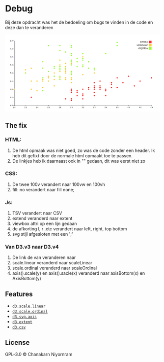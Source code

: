 # Debug
Bij deze opdracht was het de bedoeling om bugs te vinden in de code en deze dan te veranderen

![picture](preview.PNG)

## The fix
### HTML:
1. De html opmaak was niet goed, zo was de code zonder een header. Ik heb dit gefixt door de normale html opmaakt toe te passen.
2. De linkjes heb ik daarnaast ook in "" gedaan, dit was eerst niet zo

### CSS:

1. De twee 100v verandert naar 100vw en 100vh
2. fill: no verandert naar fill none;

### Js:

1. TSV verandert naar CSV
2. extend veranderd naar extent
3. viewbox attri op een lijn gedaan
4. de afkorting l, r .etc verandert  naar left, right, top bottom
5. svg stijl afgesloten met een ';'

### Van D3.v3 naar D3.v4
1. De link de van <script src="https://d3js.org/d3.v3.min.js"></script> veranderen naar <script src="https://d3js.org/d3.v4.min.js"></script>
2. scale.linear veranderd naar scaleLinear
3. scale.ordinal veranderd naar scaleOrdinal
4. axis().scale(y) en axis().sacle(x) veranderd naar axisBottom(x) en AxisBottom(y)

## Features

*   [`d3.scale.linear`](https://github.com/d3/d3-3.x-api-reference/blob/master/Quantitative-Scales.md#_linear)
*   [`d3.scale.ordinal`](https://github.com/d3/d3-3.x-api-reference/blob/master/Ordinal-Scales.md#ordinal)
*   [`d3.svg.axis`](https://github.com/d3/d3-3.x-api-reference/blob/master/SVG-Axes.md#axis)
*   [`d3.extent`](https://github.com/d3/d3-3.x-api-reference/blob/master/Arrays.md#d3_extent)
*   [`d3.csv`](https://github.com/d3/d3-3.x-api-reference/blob/master/CSV.md#csv)

## License

GPL-3.0 © Chanakarn Niyornram

[block]: https://bl.ocks.org/mbostock/3887118

[block-author]: https://github.com/mbostock

[cover]: preview.png

[url]: https://cmda-fe3.github.io/course-17-18/class-2/debug

